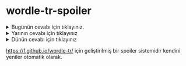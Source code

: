 # wordle-tr-spoiler

<details>
  <summary>Bugünün cevabı için tıklayınız.</summary>
  <br>
    <b> kadro </b>
</details>

<details>
  <summary>Yarının cevabı için tıklayınız</summary>
  <br>
   <b> düzey </b>
</details>

<details>
  <summary>Dünün cevabı için tıklayınız </summary>
  <br>
  <b> arena </b>
</details>

https://f.github.io/wordle-tr/ için geliştirilmiş bir spoiler sistemidir kendini yeniler otomatik olarak.

